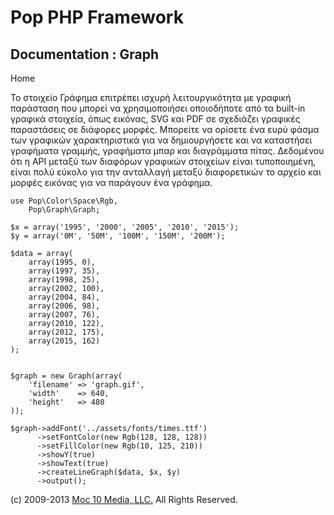 Pop PHP Framework
=================

Documentation : Graph
---------------------

Home

Το στοιχείο Γράφημα επιτρέπει ισχυρή λειτουργικότητα με γραφική
παράσταση που μπορεί να χρησιμοποιήσει οποιοδήποτε από τα built-in
γραφικά στοιχεία, όπως εικόνας, SVG και PDF σε σχεδιάζει γραφικές
παραστάσεις σε διάφορες μορφές. Μπορείτε να ορίσετε ένα ευρύ φάσμα των
γραφικών χαρακτηριστικά για να δημιουργήσετε και να καταστήσει γραφήματα
γραμμής, γραφήματα μπαρ και διαγράμματα πίτας. Δεδομένου ότι η API
μεταξύ των διαφόρων γραφικών στοιχείων είναι τυποποιημένη, είναι πολύ
εύκολο για την ανταλλαγή μεταξύ διαφορετικών το αρχείο και μορφές
εικόνας για να παράγουν ένα γράφημα.

    use Pop\Color\Space\Rgb,
        Pop\Graph\Graph;

    $x = array('1995', '2000', '2005', '2010', '2015');
    $y = array('0M', '50M', '100M', '150M', '200M');

    $data = array(
        array(1995, 0),
        array(1997, 35),
        array(1998, 25),
        array(2002, 100),
        array(2004, 84),
        array(2006, 98),
        array(2007, 76),
        array(2010, 122),
        array(2012, 175),
        array(2015, 162)
    );


    $graph = new Graph(array(
        'filename' => 'graph.gif',
        'width'    => 640,
        'height'   => 480
    ));

    $graph->addFont('../assets/fonts/times.ttf')
          ->setFontColor(new Rgb(128, 128, 128))
          ->setFillColor(new Rgb(10, 125, 210))
          ->showY(true)
          ->showText(true)
          ->createLineGraph($data, $x, $y)
          ->output();

\(c) 2009-2013 [Moc 10 Media, LLC.](http://www.moc10media.com) All
Rights Reserved.

